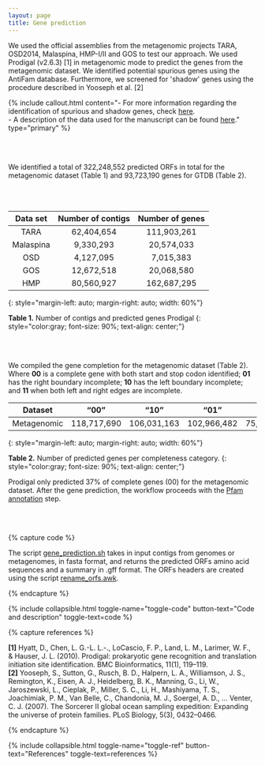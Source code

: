 ```yaml
---
layout: page
title: Gene prediction
---
```


We used the official assemblies from the metagenomic projects TARA, OSD2014, Malaspina, HMP-I/II and GOS to test our approach. We used Prodigal (v2.6.3) [1] in metagenomic mode to predict the genes from the metagenomic dataset. We identified potential spurious genes using the AntiFam database. Furthermore, we screened for 'shadow' genes using the procedure described in Yooseph et al. [2]

{% include callout.html content="- For more information regarding the identification of spurious and shadow genes, check [here](spurious-shadow-genes.md). <br />- A description of the data used for the manuscript can be found [here](data)." type="primary" %}

<br />
<br />

We identified a total of 322,248,552 predicted ORFs in total for the metagenomic dataset (Table 1) and 93,723,190 genes for GTDB (Table 2).


<br />
<br />


| Data set  | Number of contigs | Number of genes |
| :-------: | :---------------: | :-------------: |
|   TARA    |    62,404,654     |   111,903,261   |
| Malaspina |     9,330,293     |   20,574,033    |
|    OSD    |     4,127,095     |    7,015,383    |
|    GOS    |    12,672,518     |   20,068,580    |
|    HMP    |    80,560,927     |   162,687,295   |
{: style="margin-left: auto; margin-right: auto; width: 60%"}

**Table 1.** Number of contigs and predicted genes Prodigal
{: style="color:gray; font-size: 90%; text-align: center;"}


<br />
<br />


We compiled the gene completion for the metagenomic dataset (Table 2). Where **00** is a complete gene with both start and stop codon identified; **01** has the right boundary incomplete; **10** has the left boundary incomplete; and **11** when both left and right edges are incomplete.


|   Dataset   |    “00”     |    “10”     |    “01”     |    “11”    |    Total    |
| :---------: | :---------: | :---------: | :---------: | :--------: | :---------: |
| Metagenomic | 118,717,690 | 106,031,163 | 102,966,482 | 75,694,123 | 322,248,552 |
{: style="margin-left: auto; margin-right: auto; width: 60%"}

**Table 2.** Number of predicted genes per completeness category. 
{: style="color:gray; font-size: 90%; text-align: center;"}

Prodigal only predicted 37% of complete genes (00) for the metagenomic dataset. After the gene prediction, the workflow proceeds with the [Pfam annotation](pfam-annotation) step. 

<br />
<br />

{% capture code %}

The script <a href="scripts/Gene_prediction/gene_prediction.sh">gene_prediction.sh</a> takes in input contigs from genomes or metagenomes, in fasta format, and returns the predicted ORFs amino acid sequences and a summary in .gff format. The ORFs headers are created using the script <a href="scripts/Gene_prediction/rename_orfs.awk">rename_orfs.awk</a>.

{% endcapture %}

{% include collapsible.html toggle-name="toggle-code" button-text="Code and description" toggle-text=code %}

{% capture references %}

**[1]**	Hyatt, D., Chen, L. G.-L. L.-., LoCascio, F. P., Land, L. M., Larimer, W. F., & Hauser, J. L. (2010). Prodigal: prokaryotic gene recognition and translation initiation site identification. BMC Bioinformatics, 11(1), 119–119.  
**[2]** Yooseph, S., Sutton, G., Rusch, B. D., Halpern, L. A., Williamson, J. S., Remington, K., Eisen, A. J., Heidelberg, B. K., Manning, G., Li, W., Jaroszewski, L., Cieplak, P., Miller, S. C., Li, H., Mashiyama, T. S., Joachimiak, P. M., Van Belle, C., Chandonia, M. J., Soergel, A. D., … Venter, C. J. (2007). The Sorcerer II global ocean sampling expedition: Expanding the universe of protein families. PLoS Biology, 5(3), 0432–0466.

{% endcapture %}

<p></p>
{% include collapsible.html toggle-name="toggle-ref" button-text="References" toggle-text=references %}



